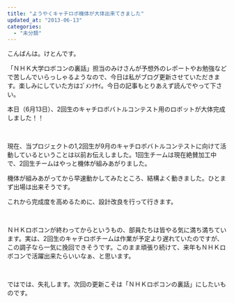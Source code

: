 ```yaml
---
title: "ようやくキャチロボ機体が大体出来てきました"
updated_at: "2013-06-13"
categories: 
  - "未分類"
---
```


こんばんは。けとんです。

「ＮＨＫ大学ロボコンの裏話」担当のみけさんが予想外のレポートやお勉強などで苦しんでいらっしゃるようなので、今日は私がブログ更新させていただきます。楽しみにしていた方はｺﾞﾒﾝﾅｻｲ。今日の記事もとりあえず読んでやって下さい。

本日（6月13日）、2回生のキャチロボバトルコンテスト用のロボットが大体完成しました！！

 

現在、当プロジェクトの1,2回生が9月のキャチロボバトルコンテストに向けて活動しているということは以前お伝えしました。1回生チームは現在絶賛加工中で、2回生チームはやっと機体が組みあがりました。

機体が組みあがってから早速動かしてみたところ、結構よく動きました。ひとまず出場は出来そうです。

これから完成度を高めるために、設計改良を行って行きます。

 

ＮＨＫロボコンが終わってからというもの、部員たちは皆やる気に満ち満ちています。実は、2回生のキャチロボチームは作業が予定より遅れていたのですが、この調子なら一気に挽回できそうです。このまま頑張り続けて、来年もＮＨＫロボコンで活躍出来たらいいなぁ、と思います。

 

ではでは、失礼します。次回の更新こそは「ＮＨＫロボコンの裏話」にしたいものです。
